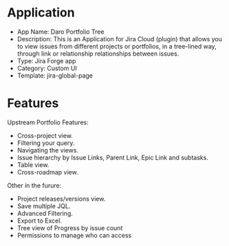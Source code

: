 # Application

- App Name: Daro Portfolio Tree
- Description: This is an Application for Jira Cloud (plugin) that allows you to view issues from different projects or portfolios, in a tree-lined way, through link or relationship relationships between issues.
- Type: Jira Forge app
- Category: Custom UI
- Template: jira-global-page

# Features

Upstream Portfolio Features:
- Cross-project view.
- Filtering your query.
- Navigating the views.
- Issue hierarchy by Issue Links, Parent Link, Epic Link and subtasks.
- Table view.
- Cross-roadmap view.


Other in the furure:
- Project releases/versions view.
- Save multiple JQL.
- Advanced Filtering.
- Export to Excel.
- Tree view of Progress by issue count 
- Permissions to manage who can access
